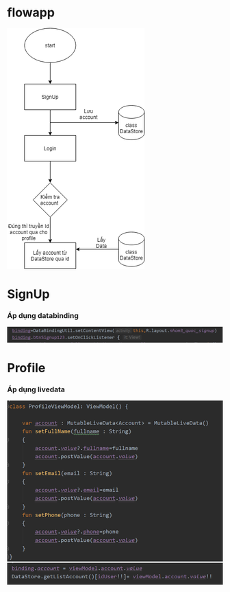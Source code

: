 # flowapp
![app](../HinhAnh/week3.png)
# SignUp
### Áp dụng databinding
![sigup](../HinhAnh/week3_sigup_databinding.png)
# Profile
### Áp dụng livedata
![profile](../HinhAnh/profile_livedata.png)
![profile](../HinhAnh/profile_livedata2.png)


